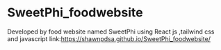 # SweetPhi_foodwebsite
Developed by food website named SweetPhi using React js ,tailwind css and javascript
link:https://shawnpdsa.github.io/SweetPhi_foodwebsite/
